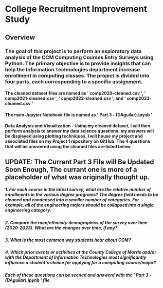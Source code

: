 # College Recruitment Improvement Study

## Overview

### The goal of this project is to perform an exploratory data analysis of the CCM Computing Courses Entry Surveys using Python. The primary objective is to provide insights that can help the Information Technologies department increase enrollment in computing classes. The project is divided into four parts, each corresponding to a specific assignment.

#### The cleaned dataset files are named as ' comp2020-cleaned.csv ', ' comp2021-cleaned.csv ', ' comp2022-cleaned.csv ', and  ' comp2023-cleaned.csv '
#### The main Jupyter Notebook file is named as ' Part 3 - (DAguilar).ipynb '

#### Data Analysis and Visualization - Using my cleaned dataset, I will then perform analysis to answer my data science questions.  my answers will be displayed using plotting techniques.  I will house my project and associated files on my Project 1 repository on GitHub. The 4 questions that will be answered using the cleaned files are listed below.

## UPDATE: The Current Part 3 File will Be Updated Soon Enough, The currant one is more of a placeholder of what was originally thought up.

##### 1. For each course in the latest survey,  what are the relative number of enrollments in the various degree programs? The degree field needs to be cleaned and condensed into a smaller number of categories. For example, all of the engineering majors should be collapsed into a single engineering category.

##### 2. Compare the race/ethnicity demographics of the survey over time (2020-2023).  What are the changes over time, if any?

##### 3. What is the most common way students hear about CCM?

##### 4. Which prior events or activities at the County College of Morris and/or with the Department of Information Technologies most significantly influence a student's choice for applying for a computing course/major?

##### Each of these questions can be seened and answerd with the ' Part 3 - (DAguilar).ipynb ' file
